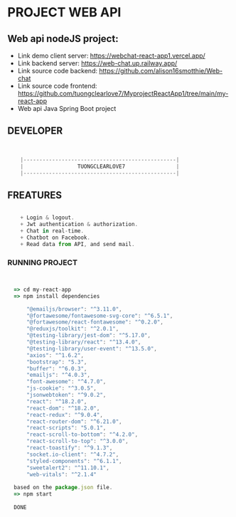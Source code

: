 # PROJECT WEB API


## Web api nodeJS project:

- Link demo client server: https://webchat-react-app1.vercel.app/
- Link backend server: https://web-chat.up.railway.app/
- Link source code backend: https://github.com/alison16smotthie/Web-chat
- Link source code frontend: https://github.com/tuongclearlove7/MyprojectReactApp1/tree/main/my-react-app
- Web api Java Spring Boot project



## DEVELOPER

```js


    |------------------------------------------------|
    |                 TUONGCLEARLOVE7                |
    |------------------------------------------------|


```

## FREATURES

```js

    + Login & logout.
    + Jwt authentication & authorization.
    + Chat in real-time.
    + Chatbot on Facebook.
    + Read data from API, and send mail.


```


### RUNNING PROJECT

```js


  => cd my-react-app 
  => npm install dependencies

      "@emailjs/browser": "^3.11.0",
      "@fortawesome/fontawesome-svg-core": "^6.5.1",
      "@fortawesome/react-fontawesome": "^0.2.0",
      "@reduxjs/toolkit": "^2.0.1",
      "@testing-library/jest-dom": "^5.17.0",
      "@testing-library/react": "^13.4.0",
      "@testing-library/user-event": "^13.5.0",
      "axios": "^1.6.2",
      "bootstrap": "5.3",
      "buffer": "^6.0.3",
      "emailjs": "^4.0.3",
      "font-awesome": "^4.7.0",
      "js-cookie": "^3.0.5",
      "jsonwebtoken": "^9.0.2",
      "react": "^18.2.0",
      "react-dom": "^18.2.0",
      "react-redux": "^9.0.4",
      "react-router-dom": "^6.21.0",
      "react-scripts": "5.0.1",
      "react-scroll-to-bottom": "^4.2.0",
      "react-scroll-to-top": "^3.0.0",
      "react-toastify": "^9.1.3",
      "socket.io-client": "^4.7.2",
      "styled-components": "^6.1.1",
      "sweetalert2": "^11.10.1",
      "web-vitals": "^2.1.4"
  
  based on the package.json file. 
  => npm start 
  
  DONE


```


















